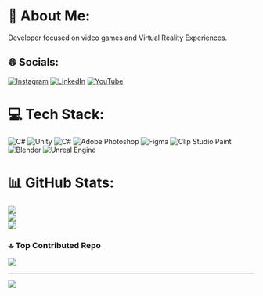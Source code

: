 # 💫 About Me:
Developer focused on video games and Virtual Reality Experiences.

## 🌐 Socials:
[![Instagram](https://img.shields.io/badge/Instagram-%23E4405F.svg?logo=Instagram&logoColor=white)](https://instagram.com/adept_keycap) [![LinkedIn](https://img.shields.io/badge/LinkedIn-%230077B5.svg?logo=linkedin&logoColor=white)](https://linkedin.com/in/adept-keycap) [![YouTube](https://img.shields.io/badge/YouTube-%23FF0000.svg?logo=YouTube&logoColor=white)](https://youtube.com/@@Adept_KeyCap) 

# 💻 Tech Stack:
![C#](https://img.shields.io/badge/c%23-%23239120.svg?style=for-the-badge&logo=csharp&logoColor=white) ![Unity](https://img.shields.io/badge/unity-%23000000.svg?style=for-the-badge&logo=unity&logoColor=white) ![C#](https://img.shields.io/badge/c%23-%23239120.svg?style=for-the-badge&logo=csharp&logoColor=white) ![Adobe Photoshop](https://img.shields.io/badge/adobe%20photoshop-%2331A8FF.svg?style=for-the-badge&logo=adobe%20photoshop&logoColor=white) ![Figma](https://img.shields.io/badge/figma-%23F24E1E.svg?style=for-the-badge&logo=figma&logoColor=white) ![Clip Studio Paint](https://img.shields.io/badge/ClipStudioPaint-%23CFD3D3.svg?style=for-the-badge&logo=ClipStudioPaint&logoColor=white) ![Blender](https://img.shields.io/badge/blender-%23F5792A.svg?style=for-the-badge&logo=blender&logoColor=white) ![Unreal Engine](https://img.shields.io/badge/unrealengine-%23313131.svg?style=for-the-badge&logo=unrealengine&logoColor=white)
# 📊 GitHub Stats:
![](https://github-readme-stats.vercel.app/api?username=Adept-KeyCap&theme=dark&hide_border=true&include_all_commits=true&count_private=false)<br/>
![](https://github-readme-streak-stats.herokuapp.com/?user=Adept-KeyCap&theme=dark&hide_border=true)<br/>
![](https://github-readme-stats.vercel.app/api/top-langs/?username=Adept-KeyCap&theme=dark&hide_border=true&include_all_commits=true&count_private=false&layout=compact)

### 🔝 Top Contributed Repo
![](https://github-contributor-stats.vercel.app/api?username=Adept-KeyCap&limit=5&theme=github_dark&combine_all_yearly_contributions=true)

---
[![](https://visitcount.itsvg.in/api?id=Adept-KeyCap&icon=8&color=6)](https://visitcount.itsvg.in)

<!-- Proudly created with GPRM ( https://gprm.itsvg.in ) -->
